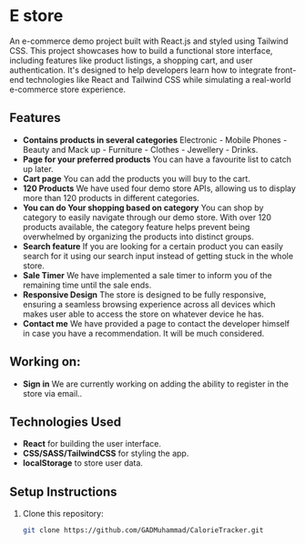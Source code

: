 # E store
An e-commerce demo project built with React.js and styled using Tailwind CSS. This project showcases how to build a functional store interface, including features like product listings, a shopping cart, and user authentication. It's designed to help developers learn how to integrate front-end technologies like React and Tailwind CSS while simulating a real-world e-commerce store experience.


## Features

- **Contains products in several categories** Electronic - Mobile Phones - Beauty and Mack up - Furniture - Clothes - Jewellery - Drinks.
- **Page for your preferred products** You can have a favourite list to catch up later.
- **Cart page** You can add the products you will buy to the cart.
- **120 Products** We have used four demo store APIs, allowing us to display more than 120 products in different categories.
- **You can do Your shopping based on category** You can shop by category to easily navigate through our demo store. With over 120 products available, the category feature helps prevent being overwhelmed by organizing the products into distinct groups.
- **Search feature** If you are looking for a certain product you can easily search for it using our search input instead of getting stuck in the whole store.
- **Sale Timer** We have implemented a sale timer to inform you of the remaining time until the sale ends.
- **Responsive Design** The store is designed to be fully responsive, ensuring a seamless browsing experience across all devices which makes user able to access the store on whatever device he has.
- **Contact me** We have provided a page to contact the developer himself in case you have a recommendation. It will be much considered.

## Working on:
- **Sign in** We are currently working on adding the ability to register in the store via email..


## Technologies Used

- **React** for building the user interface.
- **CSS/SASS/TailwindCSS** for styling the app.
- **localStorage** to store user data.

## Setup Instructions

1. Clone this repository:
   ```bash
   git clone https://github.com/GADMuhammad/CalorieTracker.git

